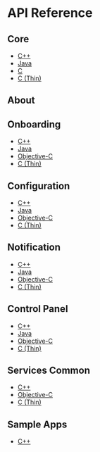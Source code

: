 # API Reference

## Core
* [C++][core-cpp]
* [Java][core-java]
* [C][core-c]
* [C (Thin)][core-thin-c]

[core-cpp]: https://allseenalliance.org/docs/api/cpp/index.html
[core-java]: https://allseenalliance.org/docs/api/java/index.html
[core-c]: https://allseenalliance.org/docs/api/c/index.html
[core-thin-c]: https://allseenalliance.org/docs/api/thin-client/index.html

## About

## Onboarding
* [C++][onboarding-cpp]
* [Java][onboarding-java]
* [Objective-C][onboarding-objc]
* [C (Thin)][onboarding-thin-c]

[onboarding-cpp]: https://allseenalliance.org/docs/framework/cpp/onboarding/index.html
[onboarding-java]: https://allseenalliance.org/docs/framework/java/onboarding/index.html
[onboarding-objc]: https://allseenalliance.org/docs/framework/objc/onboarding/index.html
[onboarding-thin-c]: https://allseenalliance.org/docs/framework/tcl/onboarding/index.html

## Configuration
* [C++][config-cpp]
* [Java][config-java]
* [Objective-C][config-objc]
* [C (Thin)][config-thin-c]

[config-cpp]: https://allseenalliance.org/docs/framework/cpp/config/index.html
[config-java]: https://allseenalliance.org/docs/framework/java/config/index.html
[config-objc]: https://allseenalliance.org/docs/framework/objc/config/index.html
[config-thin-c]: https://allseenalliance.org/docs/framework/tcl/config/index.html

## Notification
* [C++][notif-cpp]
* [Java][notif-java]
* [Objective-C][notif-objc]
* [C (Thin)][notif-thin-c]

[notif-cpp]: https://allseenalliance.org/docs/framework/cpp/notification/index.html
[notif-java]: https://allseenalliance.org/docs/framework/java/notification/index.html
[notif-objc]: https://allseenalliance.org/docs/framework/objc/notification/index.html
[notif-thin-c]: https://allseenalliance.org/docs/framework/tcl/notification/index.html

## Control Panel
* [C++][controlpanel-cpp]
* [Java][controlpanel-java]
* [Objective-C][controlpanel-objc]
* [C (Thin)][controlpanel-thin-c]

[controlpanel-cpp]: https://allseenalliance.org/docs/framework/cpp/controlpanel/index.html
[controlpanel-java]: https://allseenalliance.org/docs/framework/java/controlpanel/index.html
[controlpanel-objc]: https://allseenalliance.org/docs/framework/objc/controlpanel/index.html
[controlpanel-thin-c]: https://allseenalliance.org/docs/framework/tcl/controlpanel/index.html

## Services Common
* [C++][services-common-cpp]
* [Objective-C][services-common-objc]
* [C (Thin)][services-common-thin-c]

[services-common-cpp]: https://allseenalliance.org/docs/framework/cpp/services_common/index.html
[services-common-objc]: https://allseenalliance.org/docs/framework/objc/services_common/index.html
[services-common-thin-c]: https://allseenalliance.org/docs/framework/tcl/services_common/index.html

## Sample Apps
* [C++][sample-apps-cpp]

[sample-apps-cpp]: https://allseenalliance.org/docs/framework/cpp/sample_apps/index.html


